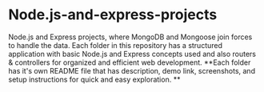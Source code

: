 # Node.js-and-express-projects
Node.js and Express projects, where MongoDB and Mongoose join forces to handle the data. Each folder in this repository has a structured application with basic Node.js and Express concepts used and also routers &amp; controllers for organized and efficient web development. **Each folder has it's own README file that has description, demo link, screenshots, and setup instructions for quick and easy exploration.
**

